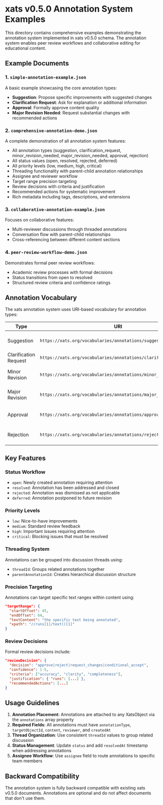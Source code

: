 # xats v0.5.0 Annotation System Examples

This directory contains comprehensive examples demonstrating the annotation system implemented in xats v0.5.0 schema. The annotation system enables peer review workflows and collaborative editing for educational content.

## Example Documents

### 1. `simple-annotation-example.json`
A basic example showcasing the core annotation types:
- **Suggestion**: Propose specific improvements with suggested changes
- **Clarification Request**: Ask for explanation or additional information  
- **Approval**: Formally approve content quality
- **Major Revision Needed**: Request substantial changes with recommended actions

### 2. `comprehensive-annotation-demo.json`
A complete demonstration of all annotation system features:
- All annotation types (suggestion, clarification_request, minor_revision_needed, major_revision_needed, approval, rejection)
- All status values (open, resolved, rejected, deferred)
- All priority levels (low, medium, high, critical)
- Threading functionality with parent-child annotation relationships
- Assignee and reviewer workflow
- Target range precision targeting
- Review decisions with criteria and justification
- Recommended actions for systematic improvement
- Rich metadata including tags, descriptions, and extensions

### 3. `collaborative-annotation-example.json`
Focuses on collaborative features:
- Multi-reviewer discussions through threaded annotations
- Conversation flow with parent-child relationships
- Cross-referencing between different content sections

### 4. `peer-review-workflow-demo.json`
Demonstrates formal peer review workflows:
- Academic review processes with formal decisions
- Status transitions from open to resolved
- Structured review criteria and confidence ratings

## Annotation Vocabulary

The xats annotation system uses URI-based vocabulary for annotation types:

| Type | URI | Purpose |
|------|-----|---------|
| Suggestion | `https://xats.org/vocabularies/annotations/suggestion` | Propose specific improvements |
| Clarification Request | `https://xats.org/vocabularies/annotations/clarification_request` | Request explanation |
| Minor Revision | `https://xats.org/vocabularies/annotations/minor_revision_needed` | Small corrections needed |
| Major Revision | `https://xats.org/vocabularies/annotations/major_revision_needed` | Substantial changes needed |
| Approval | `https://xats.org/vocabularies/annotations/approval` | Formal content approval |
| Rejection | `https://xats.org/vocabularies/annotations/rejection` | Formal content rejection |

## Key Features

### Status Workflow
- `open`: Newly created annotation requiring attention
- `resolved`: Annotation has been addressed and closed  
- `rejected`: Annotation was dismissed as not applicable
- `deferred`: Annotation postponed to future revision

### Priority Levels
- `low`: Nice-to-have improvements
- `medium`: Standard review feedback
- `high`: Important issues requiring attention
- `critical`: Blocking issues that must be resolved

### Threading System
Annotations can be grouped into discussion threads using:
- `threadId`: Groups related annotations together
- `parentAnnotationId`: Creates hierarchical discussion structure

### Precision Targeting
Annotations can target specific text ranges within content using:
```json
"targetRange": {
  "startOffset": 45,
  "endOffset": 64,
  "textContent": "the specific text being annotated",
  "xpath": "//runs[1]/text()[1]"
}
```

### Review Decisions
Formal review decisions include:
```json
"reviewDecision": {
  "decision": "approve|reject|request_changes|conditional_accept",
  "confidence": 1-5,
  "criteria": ["accuracy", "clarity", "completeness"],
  "justification": { "runs": [...] },
  "recommendedActions": [...]
}
```

## Usage Guidelines

1. **Annotation Placement**: Annotations are attached to any XatsObject via the `annotations` array property
2. **Required Fields**: All annotations must have `annotationType`, `targetObjectId`, `content`, `reviewer`, and `createdAt`
3. **Thread Organization**: Use consistent `threadId` values to group related discussion
4. **Status Management**: Update `status` and add `resolvedAt` timestamp when addressing annotations
5. **Assignee Workflow**: Use `assignee` field to route annotations to specific team members

## Backward Compatibility

The annotation system is fully backward compatible with existing xats v0.5.0 documents. Annotations are optional and do not affect documents that don't use them.